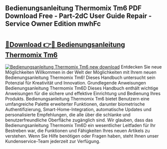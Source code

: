 ## Bedienungsanleitung Thermomix Tm6 PDF Download Free - Part-2dC User Guide Repair - Service Owner Edition mwhFc

# <h2><a href="http://df1lct.blite.top/?on=Bedienungsanleitung+Thermomix+Tm6">🔗Download 👉🔴 Bedienungsanleitung Thermomix Tm6</a></h2>

[![Bedienungsanleitung Thermomix Tm6 new download](https://i.imgur.com/lujVjoI.png)](http://df1lct.blite.top/?on=Bedienungsanleitung+Thermomix+Tm6)
Entdecken Sie neue Möglichkeiten Willkommen in der Welt der Möglichkeiten mit Ihrem neuen Bedienungsanleitung Thermomix Tm6! Dieses Handbuch untersucht sein Potenzial für Kreativität und Innovation. Grundlegende Anweisungen Bedienungsanleitung Thermomix Tm6D Dieses Handbuch enthält wichtige Anweisungen für die sichere und effektive Einrichtung und Bedienung Ihres Produkts. Bedienungsanleitung Thermomix Tm6 bietet Benutzern eine umfangreiche Palette erweiterter Funktionen, darunter biometrische Authentifizierung, Smart-Home-Integration, automatische Updates und personalisierte Empfehlungen, die alle über die schlanke und benutzerfreundliche Oberfläche zugänglich sind. Wir glauben, dass das Bedienungsanleitung Thermomix Tm6D ein wesentlicher Leitfaden für Ihr Bestreben war, die Funktionen und Fähigkeiten Ihres neuen Artikels zu verstehen. Wenn Sie Hilfe benötigen oder Fragen haben, steht Ihnen unser Kundenservice-Team jederzeit zur Verfügung.
